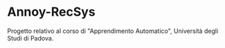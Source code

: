 # Annoy-RecSys

Progetto relativo al corso di "Apprendimento Automatico",
Università degli Studi di Padova.
